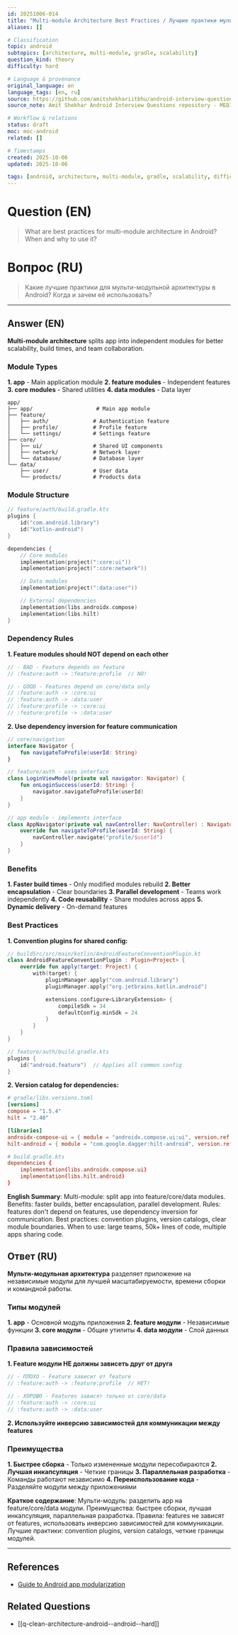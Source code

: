 ```yaml
---
id: 20251006-014
title: "Multi-module Architecture Best Practices / Лучшие практики мульти-модульной архитектуры"
aliases: []

# Classification
topic: android
subtopics: [architecture, multi-module, gradle, scalability]
question_kind: theory
difficulty: hard

# Language & provenance
original_language: en
language_tags: [en, ru]
source: https://github.com/amitshekhariitbhu/android-interview-questions
source_note: Amit Shekhar Android Interview Questions repository - MEDIUM priority

# Workflow & relations
status: draft
moc: moc-android
related: []

# Timestamps
created: 2025-10-06
updated: 2025-10-06

tags: [android, architecture, multi-module, gradle, scalability, difficulty/hard]
---
```

# Question (EN)
> What are best practices for multi-module architecture in Android? When and why to use it?
# Вопрос (RU)
> Какие лучшие практики для мульти-модульной архитектуры в Android? Когда и зачем её использовать?

---

## Answer (EN)

**Multi-module architecture** splits app into independent modules for better scalability, build times, and team collaboration.

### Module Types

**1. app** - Main application module
**2. feature modules** - Independent features
**3. core modules** - Shared utilities
**4. data modules** - Data layer

```
app/
├── app/                    # Main app module
├── feature/
│   ├── auth/              # Authentication feature
│   ├── profile/           # Profile feature
│   └── settings/          # Settings feature
├── core/
│   ├── ui/                # Shared UI components
│   ├── network/           # Network layer
│   └── database/          # Database layer
└── data/
    ├── user/              # User data
    └── products/          # Products data
```

### Module Structure

```kotlin
// feature/auth/build.gradle.kts
plugins {
    id("com.android.library")
    id("kotlin-android")
}

dependencies {
    // Core modules
    implementation(project(":core:ui"))
    implementation(project(":core:network"))

    // Data modules
    implementation(project(":data:user"))

    // External dependencies
    implementation(libs.androidx.compose)
    implementation(libs.hilt)
}
```

### Dependency Rules

**1. Feature modules should NOT depend on each other**

```kotlin
// - BAD - Feature depends on feature
// :feature:auth -> :feature:profile  // NO!

// - GOOD - Features depend on core/data only
// :feature:auth -> :core:ui
// :feature:auth -> :data:user
// :feature:profile -> :core:ui
// :feature:profile -> :data:user
```

**2. Use dependency inversion for feature communication**

```kotlin
// core/navigation
interface Navigator {
    fun navigateToProfile(userId: String)
}

// feature/auth - uses interface
class LoginViewModel(private val navigator: Navigator) {
    fun onLoginSuccess(userId: String) {
        navigator.navigateToProfile(userId)
    }
}

// app module - implements interface
class AppNavigator(private val navController: NavController) : Navigator {
    override fun navigateToProfile(userId: String) {
        navController.navigate("profile/$userId")
    }
}
```

### Benefits

**1. Faster build times** - Only modified modules rebuild
**2. Better encapsulation** - Clear boundaries
**3. Parallel development** - Teams work independently
**4. Code reusability** - Share modules across apps
**5. Dynamic delivery** - On-demand features

### Best Practices

**1. Convention plugins for shared config:**

```kotlin
// buildSrc/src/main/kotlin/AndroidFeatureConventionPlugin.kt
class AndroidFeatureConventionPlugin : Plugin<Project> {
    override fun apply(target: Project) {
        with(target) {
            pluginManager.apply("com.android.library")
            pluginManager.apply("org.jetbrains.kotlin.android")

            extensions.configure<LibraryExtension> {
                compileSdk = 34
                defaultConfig.minSdk = 24
            }
        }
    }
}

// feature/auth/build.gradle.kts
plugins {
    id("android.feature")  // Applies all common config
}
```

**2. Version catalog for dependencies:**

```toml
# gradle/libs.versions.toml
[versions]
compose = "1.5.4"
hilt = "2.48"

[libraries]
androidx-compose-ui = { module = "androidx.compose.ui:ui", version.ref = "compose" }
hilt-android = { module = "com.google.dagger:hilt-android", version.ref = "hilt" }

# build.gradle.kts
dependencies {
    implementation(libs.androidx.compose.ui)
    implementation(libs.hilt.android)
}
```

**English Summary**: Multi-module: split app into feature/core/data modules. Benefits: faster builds, better encapsulation, parallel development. Rules: features don't depend on features, use dependency inversion for communication. Best practices: convention plugins, version catalogs, clear module boundaries. When to use: large teams, 50k+ lines of code, multiple apps sharing code.

## Ответ (RU)

**Мульти-модульная архитектура** разделяет приложение на независимые модули для лучшей масштабируемости, времени сборки и командной работы.

### Типы модулей

**1. app** - Основной модуль приложения
**2. feature модули** - Независимые функции
**3. core модули** - Общие утилиты
**4. data модули** - Слой данных

### Правила зависимостей

**1. Feature модули НЕ должны зависеть друг от друга**

```kotlin
// - ПЛОХО - Feature зависит от feature
// :feature:auth -> :feature:profile  // НЕТ!

// - ХОРОШО - Features зависят только от core/data
// :feature:auth -> :core:ui
// :feature:auth -> :data:user
```

**2. Используйте инверсию зависимостей для коммуникации между features**

### Преимущества

**1. Быстрее сборка** - Только измененные модули пересобираются
**2. Лучшая инкапсуляция** - Четкие границы
**3. Параллельная разработка** - Команды работают независимо
**4. Переиспользование кода** - Разделяйте модули между приложениями

**Краткое содержание**: Мульти-модуль: разделить app на feature/core/data модули. Преимущества: быстрее сборки, лучшая инкапсуляция, параллельная разработка. Правила: features не зависят от features, использовать инверсию зависимостей для коммуникации. Лучшие практики: convention plugins, version catalogs, четкие границы модулей.

---

## References
- [Guide to Android app modularization](https://developer.android.com/topic/modularization)

## Related Questions
- [[q-clean-architecture-android--android--hard]]
